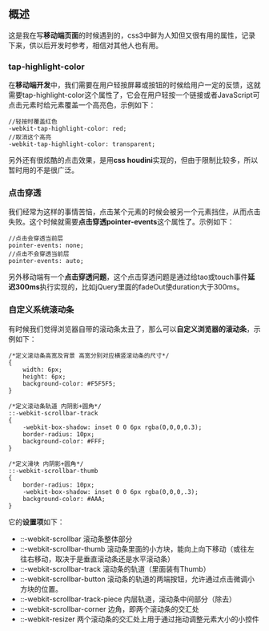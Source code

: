 ## 概述

这是我在写**移动端页面**的时候遇到的，css3中鲜为人知但又很有用的属性，记录下来，供以后开发时参考，相信对其他人也有用。

### tap-highlight-color

在**移动端开发**中，我们需要在用户轻按屏幕或按钮的时候给用户一定的反馈，这就需要tap-highlight-color这个属性了，它会在用户轻按一个链接或者JavaScript可点击元素时给元素覆盖一个高亮色，示例如下：

```
//轻按时覆盖红色
-webkit-tap-highlight-color: red;
//取消这个高亮
-webkit-tap-highlight-color: transparent;
```

另外还有很炫酷的点击效果，是用**css houdini**实现的，但由于限制比较多，所以暂时用的不是很广泛。

### 点击穿透

我们经常为这样的事情苦恼，点击某个元素的时候会被另一个元素挡住，从而点击失败。这个时候就需要**点击穿透pointer-events**这个属性了。示例如下：

```
//点击会穿透当前层
pointer-events: none;
//点击不会穿透当前层
pointer-events: auto;
```

另外移动端有一个**点击穿透问题**，这个点击穿透问题是通过给tao或touch事件**延迟300ms**执行实现的，比如jQuery里面的fadeOut使duration大于300ms。


### 自定义系统滚动条

有时候我们觉得浏览器自带的滚动条太丑了，那么可以**自定义浏览器的滚动条**，示例如下：

```
/*定义滚动条高宽及背景 高宽分别对应横竖滚动条的尺寸*/    
{
    width: 6px;
    height: 6px;
    background-color: #F5F5F5;
}

/*定义滚动条轨道 内阴影+圆角*/
::-webkit-scrollbar-track
{
    -webkit-box-shadow: inset 0 0 6px rgba(0,0,0,0.3);
    border-radius: 10px;
    background-color: #FFF;
}

/*定义滑块 内阴影+圆角*/
::-webkit-scrollbar-thumb
{
    border-radius: 10px;
    -webkit-box-shadow: inset 0 0 6px rgba(0,0,0,.3);
    background-color: #AAA;
}
```

它的**设置项**如下：
- ::-webkit-scrollbar 滚动条整体部分
- ::-webkit-scrollbar-thumb  滚动条里面的小方块，能向上向下移动（或往左往右移动，取决于是垂直滚动条还是水平滚动条）
- ::-webkit-scrollbar-track  滚动条的轨道（里面装有Thumb）
- ::-webkit-scrollbar-button 滚动条的轨道的两端按钮，允许通过点击微调小方块的位置。
- ::-webkit-scrollbar-track-piece 内层轨道，滚动条中间部分（除去）
- ::-webkit-scrollbar-corner 边角，即两个滚动条的交汇处
- ::-webkit-resizer 两个滚动条的交汇处上用于通过拖动调整元素大小的小控件











